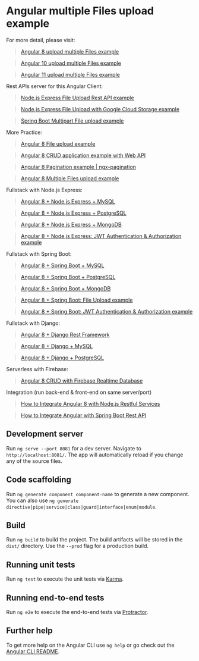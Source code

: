 # Angular multiple Files upload example

For more detail, please visit:
> [Angular 8 upload multiple Files example](https://bezkoder.com/angular-multiple-files-upload/)

> [Angular 10 upload multiple Files example](https://bezkoder.com/angular-10-multiple-files-upload/)

> [Angular 11 upload multiple Files example](https://github.com/bezkoder/angular-11-multiple-file-upload)

Rest APIs server for this Angular Client:
> [Node.js Express File Upload Rest API example](https://bezkoder.com/node-js-express-file-upload/)

> [Node.js Express File Upload with Google Cloud Storage example](https://bezkoder.com/google-cloud-storage-nodejs-upload-file/)

> [Spring Boot Multipart File upload example](https://bezkoder.com/spring-boot-file-upload/)

More Practice:
> [Angular 8 File upload example](https://bezkoder.com/angular-spring-boot-file-upload/)

> [Angular 8 CRUD application example with Web API](https://bezkoder.com/angular-crud-app/)

> [Angular 8 Pagination example | ngx-pagination](https://bezkoder.com/ngx-pagination-angular-8/)

> [Angular 8 Multiple Files upload example](https://bezkoder.com/angular-multiple-files-upload/)

Fullstack with Node.js Express:
> [Angular 8 + Node.js Express + MySQL](https://bezkoder.com/angular-node-express-mysql/)

> [Angular 8 + Node.js Express + PostgreSQL](https://bezkoder.com/angular-node-express-postgresql/)

> [Angular 8 + Node.js Express + MongoDB](https://bezkoder.com/angular-mongodb-node-express/)

> [Angular 8 + Node.js Express: JWT Authentication & Authorization example](https://bezkoder.com/node-js-express-angular-jwt-auth/)

Fullstack with Spring Boot:
> [Angular 8 + Spring Boot + MySQL](https://bezkoder.com/angular-spring-boot-crud/)

> [Angular 8 + Spring Boot + PostgreSQL](https://bezkoder.com/angular-spring-boot-postgresql/)

> [Angular 8 + Spring Boot + MongoDB](https://bezkoder.com/angular-spring-boot-mongodb/)

> [Angular 8 + Spring Boot: File Upload example](https://bezkoder.com/angular-spring-boot-file-upload/)

> [Angular 8 + Spring Boot: JWT Authentication & Authorization example](https://bezkoder.com/angular-spring-boot-jwt-auth/)

Fullstack with Django:
> [Angular 8 + Django Rest Framework](https://bezkoder.com/django-angular-crud-rest-framework/)

> [Angular 8 + Django + MySQL](https://bezkoder.com/django-angular-mysql/)

> [Angular 8 + Django + PostgreSQL](https://bezkoder.com/django-angular-postgresql/)

Serverless with Firebase:
> [Angular 8 CRUD with Firebase Realtime Database](https://bezkoder.com/angular-8-firebase-crud/)

Integration (run back-end & front-end on same server/port)
> [How to Integrate Angular 8 with Node.js Restful Services](https://bezkoder.com/integrate-angular-8-node-js/)

> [How to Integrate Angular with Spring Boot Rest API](https://bezkoder.com/integrate-angular-spring-boot/)

## Development server

Run `ng serve --port 8081` for a dev server. Navigate to `http://localhost:8081/`. The app will automatically reload if you change any of the source files.

## Code scaffolding

Run `ng generate component component-name` to generate a new component. You can also use `ng generate directive|pipe|service|class|guard|interface|enum|module`.

## Build

Run `ng build` to build the project. The build artifacts will be stored in the `dist/` directory. Use the `--prod` flag for a production build.

## Running unit tests

Run `ng test` to execute the unit tests via [Karma](https://karma-runner.github.io).

## Running end-to-end tests

Run `ng e2e` to execute the end-to-end tests via [Protractor](http://www.protractortest.org/).

## Further help

To get more help on the Angular CLI use `ng help` or go check out the [Angular CLI README](https://github.com/angular/angular-cli/blob/master/README.md).

